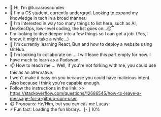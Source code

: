 - 👋 Hi, I’m @lucasroscundev
- 📜 I'm a CS student, currently undergrad. Looking to expand my knowledge in tech in a broad manner.
- 👀 I’m interested in way too many things to list here, such as AI, DevSecOps, low-level coding, the list goes on...😴
- I'm looking to dive deeper into a few things so I can get a job. (Yes, I know, it might take a while...)
- 🌱 I’m currently learning React, Bun and how to deploy a website using GitHub.
- 💞️ I’m looking to collaborate on ... I will leave this part empty for now. I have much to learn as a Padawan.
- 📫 How to reach me ... Well, if you're not forking with me, you could use this as an alternative.
- I won't make it easy on you because you could have malicious intent. Also because I think you're capable enough.
-  Follow the instructions in the link. >> https://stackoverflow.com/questions/12686545/how-to-leave-a-message-for-a-github-com-user
- 😄 Pronouns: He/Him, but you can call me Lucas. 
- ⚡ Fun fact: Loading the fun library... [-         ]  10% 

<!---
lucasroscundev/lucasroscundev is a ✨ special ✨ repository because its `README.md` (this file) appears on your GitHub profile.
You can click the Preview link to take a look at your changes.
--->
